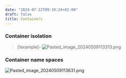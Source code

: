 ```yaml
---
date: "2024-07-22T09:10:24+02:00"
draft: false
title: Containers
---
```


### Container isolation

> \[!example\]-
> ![Pasted_image_20240509113313.png](/Notes/Pasted_image_20240509113313.png)

### Container name spaces

![Pasted_image_20240509113631.png](/Notes/Pasted_image_20240509113631.png)
